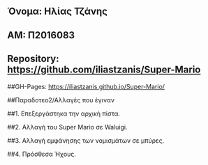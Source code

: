 ## Όνομα: Ηλίας Τζάνης 

## ΑΜ: Π2016083

## Repository: https://github.com/iliastzanis/Super-Mario

##GH-Pages: https://iliastzanis.github.io/Super-Mario/

##Παραδοτεο2/Αλλαγές που έγιναν 

##1. Επεξεργάστηκα την αρχική πίστα.

##2. Αλλαγή του Super Mario σε Waluigi.

##3. Αλλαγή εμφάνησης των νομισμάτων σε μπύρες.

##4. Πρόσθεσα Ήχους.
